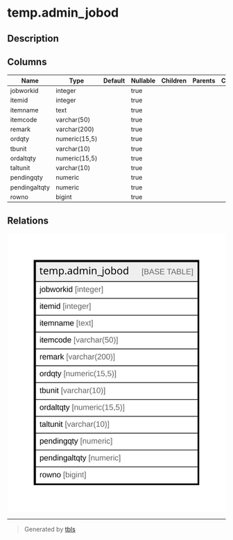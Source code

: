 # temp.admin_jobod

## Description

## Columns

| Name | Type | Default | Nullable | Children | Parents | Comment |
| ---- | ---- | ------- | -------- | -------- | ------- | ------- |
| jobworkid | integer |  | true |  |  |  |
| itemid | integer |  | true |  |  |  |
| itemname | text |  | true |  |  |  |
| itemcode | varchar(50) |  | true |  |  |  |
| remark | varchar(200) |  | true |  |  |  |
| ordqty | numeric(15,5) |  | true |  |  |  |
| tbunit | varchar(10) |  | true |  |  |  |
| ordaltqty | numeric(15,5) |  | true |  |  |  |
| taltunit | varchar(10) |  | true |  |  |  |
| pendingqty | numeric |  | true |  |  |  |
| pendingaltqty | numeric |  | true |  |  |  |
| rowno | bigint |  | true |  |  |  |

## Relations

![er](temp.admin_jobod.svg)

---

> Generated by [tbls](https://github.com/k1LoW/tbls)
